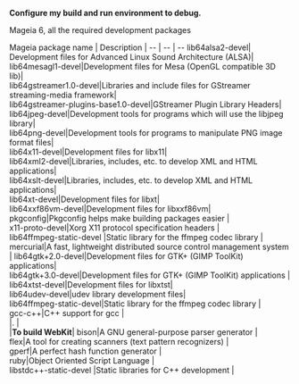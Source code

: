**Configure my build and run environment to debug.**

Mageia 6, all the required development packages

Mageia package name | Description |
-- | -- | --
lib64alsa2-devel| Development files for Advanced Linux Sound Architecture (ALSA)|  
lib64mesagl1-devel|Development files for Mesa (OpenGL compatible 3D lib)|  
lib64gstreamer1.0-devel|Libraries and include files for GStreamer streaming-media framework|  
lib64gstreamer-plugins-base1.0-devel|GStreamer Plugin Library Headers​|  
lib64jpeg-devel|Development tools for programs which will use the libjpeg library|  
lib64png-devel|Development tools for programs to manipulate PNG image format files|  
lib64x11-devel|Development files for libx11|  
lib64xml2-devel|Libraries, includes, etc. to develop XML and HTML applications|  
lib64xslt-devel|Libraries, includes, etc. to develop XML and HTML applications|  
lib64xt-devel|Development files for libxt|  
lib64xxf86vm-devel|Development files for libxxf86vm|  
pkgconfig|Pkgconfig helps make building packages easier |  
x11-proto-devel|Xorg X11 protocol specification headers |  
lib64ffmpeg-static-devel |Static library for the ffmpeg codec library |  
mercurial|A fast, lightweight distributed source control management system |
lib64gtk+2.0-devel|Development files for GTK+ (GIMP ToolKit) applications|  
lib64gtk+3.0-devel|Development files for GTK+ (GIMP ToolKit) applications |
lib64xtst-devel|Development files for libxtst|  
lib64udev-devel|udev library development files|  
lib64ffmpeg-static-devel|Static library for the ffmpeg codec library |  
gcc-c++|C++ support for gcc |  
  |. |  
  |**To build WebKit**|
bison|A GNU general-purpose parser generator |  
flex|A tool for creating scanners (text pattern recognizers) |  
gperf|A perfect hash function generator |  
ruby|Object Oriented Script Language |  
libstdc++-static-devel |Static libraries for C++ development |  